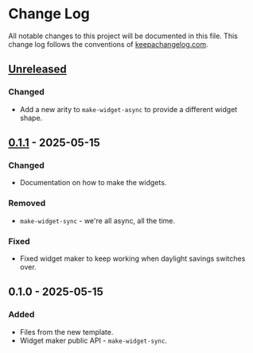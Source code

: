# Change Log
All notable changes to this project will be documented in this file. This change log follows the conventions of [keepachangelog.com](http://keepachangelog.com/).

## [Unreleased]
### Changed
- Add a new arity to `make-widget-async` to provide a different widget shape.

## [0.1.1] - 2025-05-15
### Changed
- Documentation on how to make the widgets.

### Removed
- `make-widget-sync` - we're all async, all the time.

### Fixed
- Fixed widget maker to keep working when daylight savings switches over.

## 0.1.0 - 2025-05-15
### Added
- Files from the new template.
- Widget maker public API - `make-widget-sync`.

[Unreleased]: https://sourcehost.site/your-name/lein_template_project/compare/0.1.1...HEAD
[0.1.1]: https://sourcehost.site/your-name/lein_template_project/compare/0.1.0...0.1.1
